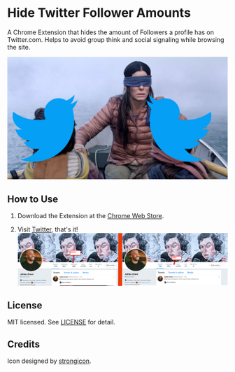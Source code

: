 # Hide Twitter Follower Amounts 
A Chrome Extension that hides the amount of Followers a profile has on Twitter.com. Helps to avoid group think and social signaling while browsing the site. 

![screenshot](/img/Birdbox-Meme.jpg)

## How to Use
1.  Download the Extension at the [Chrome Web Store](https://chrome.google.com/webstore/detail/twitter-follower-blindfol/eiamjghpecoobmpjbmdkdklficbeghjg). 

2.  Visit [Twitter](https://twitter.com/), that's it!
![before](/img/Before-and-After.jpg)

## License
MIT licensed. See [LICENSE](LICENSE.md) for detail.

## Credits
Icon designed by [strongicon](https://www.iconfinder.com/strokeicon).
